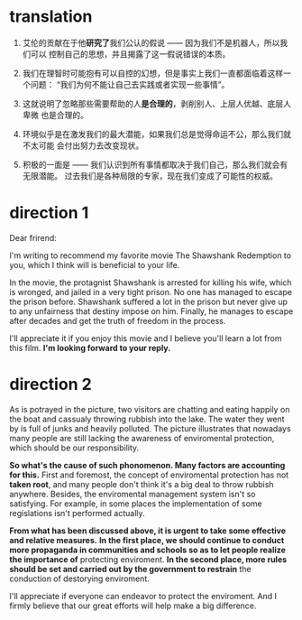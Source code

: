 # translation

1. 艾伦的贡献在于他**研究了**我们公认的假说 —— 因为我们不是机器人，所以我们可以
控制自己的思想，并且揭露了这一假说错误的本质。

2. 我们在理智时可能抱有可以自控的幻想，但是事实上我们一直都面临着这样一个问题：
“我们为何不能让自己去实践或者实现一些事情”。

3. 这就说明了忽略那些需要帮助的人**是合理的**，剥削别人、上层人优越、底层人卑微
也是合理的。

4. 环境似乎是在激发我们的最大潜能，如果我们总是觉得命运不公，那么我们就不太可能
会付出努力去改变现状。

5. 积极的一面是 —— 我们认识到所有事情都取决于我们自己，那么我们就会有无限潜能。
过去我们是各种局限的专家，现在我们变成了可能性的权威。

# direction 1

Dear frirend:

I'm writing to recommend my favorite movie The Shawshank Redemption to you,
which I think will is beneficial to your life.

In the movie, the protagnist Shawshank is arrested for killing his wife, which
is wronged, and jailed in a very tight prison. No one has managed to escape the
prison before. Shawshank suffered a lot in the prison but never give up to any
unfairness that destiny impose on him. Finally, he manages to escape after
decades and get the truth of freedom in the process.

I'll appreciate it if you enjoy this movie and I believe you'll learn a lot from
this film. **I'm looking forward to your reply.** 

# direction 2

As is potrayed in the picture, two visitors are chatting and eating happily on
the boat and cassualy throwing rubbish into the lake. The water they went by is
full of junks and heavily polluted. The picture illustrates that nowadays many
people are still lacking the awareness of enviromental protection, which should
be our responsibility.


**So what's the cause of such phonomenon. Many factors are accounting for this.**
First and foremost, the concept of enviromental protection has not **taken root**,
and many people don't think it's a big deal to throw rubbish anywhere. Besides,
the enviromental management system isn't so satisfying. For example, in some
places the implementation of some regislations isn't performed actually.

**From what has been discussed above, it is urgent to take some effective and
relative measures.** **In the first place, we should continue to conduct more
propaganda in communities and schools so as to let people realize the importance
of** protecting enviroment. **In the second place, more rules should be set and
carried out by the government to restrain** the conduction of destorying
enviroment.

I'll appreciate if everyone can endeavor to protect the enviroment. And I firmly
believe that our great efforts will help make a big difference.
